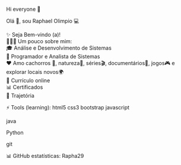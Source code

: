 Hi everyone 👋

Olá 👋, sou Raphael Olimpio 💻

✨ Seja Bem-vindo (a)!  
🦸🏻‍♀️ Um pouco sobre mim:  
🎓 Análise e Desenvolvimento de Sistemas  
🚀 Programador e Analista de Sistemas  
❤ Amo cachorros 🐶, natureza🌻, séries🎬, documentários📖, jogos🎮 e explorar locais novos🌍  
📃 Currículo online  
📊 Certificados  
💌 Trajetória  


⚡ Tools (learning):
html5 css3 bootstrap javascript

java

Python

git



📊 GitHub estatísticas:
Rapha29




<!--
**Rapha29/Rapha29** is a ✨ _special_ ✨ repository because its `README.md` (this file) appears on your GitHub profile.

Here are some ideas to get you started:

- 🔭 I’m currently working on ...
- 🌱 I’m currently learning ...
- 👯 I’m looking to collaborate on ...
- 🤔 I’m looking for help with ...
- 💬 Ask me about ...
- 📫 How to reach me: ...
- 😄 Pronouns: ...
- ⚡ Fun fact: ...
-->
